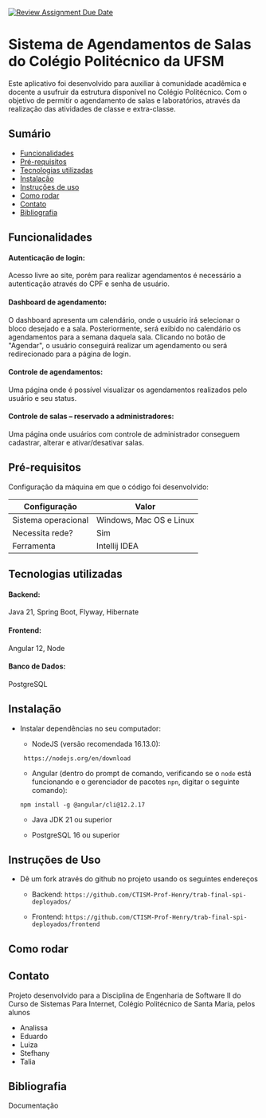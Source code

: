 [![Review Assignment Due Date](https://classroom.github.com/assets/deadline-readme-button-22041afd0340ce965d47ae6ef1cefeee28c7c493a6346c4f15d667ab976d596c.svg)](https://classroom.github.com/a/agg6sSBC)
# Sistema de Agendamentos de Salas do Colégio Politécnico da UFSM

Este aplicativo foi desenvolvido para auxiliar à comunidade acadêmica e docente a usufruir da estrutura disponível no Colégio Politécnico. Com o objetivo de permitir o agendamento de salas e laboratórios, através da realização das atividades de classe e extra-classe.

## Sumário

* [Funcionalidades](#funcionalidades)
* [Pré-requisitos](#pré-requisitos)
* [Tecnologias utilizadas](#tecnologias-utilizadas)
* [Instalação](#instalação)
* [Instruções de uso](#instruções-de-uso)
* [Como rodar](#como-rodar)
* [Contato](#contato)
* [Bibliografia](#bibliografia)


## Funcionalidades

#### **Autenticação de login:**  
Acesso livre ao site, porém para realizar agendamentos é necessário a autenticação através do CPF e senha de usuário.

#### **Dashboard de agendamento:**  
O dashboard apresenta um calendário, onde o usuário irá selecionar o bloco desejado e a sala. Posteriormente, será exibido no calendário os agendamentos para a semana daquela sala. Clicando no botão de "Agendar", o usuário conseguirá realizar um agendamento ou será redirecionado para a página de login.

#### **Controle de agendamentos:**  
Uma página onde é possível visualizar os agendamentos realizados pelo usuário e seu status.

#### **Controle de salas – reservado a administradores:**  
Uma página onde usuários com controle de administrador conseguem cadastrar, alterar e ativar/desativar salas.


## Pré-requisitos

Configuração da máquina em que o código foi desenvolvido:

| Configuração        | Valor                    |
|---------------------|--------------------------|
| Sistema operacional | Windows, Mac OS e Linux  |
| Necessita rede?     | Sim                      |
| Ferramenta          | Intellij IDEA  |


## Tecnologias utilizadas

#### **Backend:**  
Java 21, Spring Boot, Flyway, Hibernate

#### **Frontend:**  
Angular 12, Node

#### **Banco de Dados:**  
PostgreSQL

## Instalação

* Instalar dependências no seu computador:

    * NodeJS (versão recomendada 16.13.0):
    
    ` https://nodejs.org/en/download`
    
    * Angular (dentro do prompt de comando, verificando se o `node` está funcionando e o gerenciador de pacotes `npn`, digitar o seguinte comando):
    
    `npm install -g @angular/cli@12.2.17`
        
    * Java JDK 21 ou superior
    
    * PostgreSQL 16 ou superior


## Instruções de Uso

* Dê um fork através do github no projeto usando os seguintes endereços

    * Backend: `https://github.com/CTISM-Prof-Henry/trab-final-spi-deployados/`

    * Frontend: `https://github.com/CTISM-Prof-Henry/trab-final-spi-deployados/frontend`
 
## Como rodar


## Contato

Projeto desenvolvido para a Disciplina de Engenharia de Software II do Curso de Sistemas Para Internet, Colégio Politécnico de Santa Maria, pelos alunos

* Analissa
* Eduardo
* Luiza
* Stefhany
* Talia

## Bibliografia

Documentação

